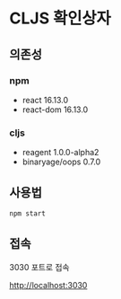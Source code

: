 # CLJS 확인상자

## 의존성

### npm

- react 16.13.0
- react-dom 16.13.0

### cljs
- reagent 1.0.0-alpha2
- binaryage/oops 0.7.0

## 사용법

```sh
npm start
```

## 접속

3030 포트로 접속

[http://localhost:3030](http://localhost:3030/)